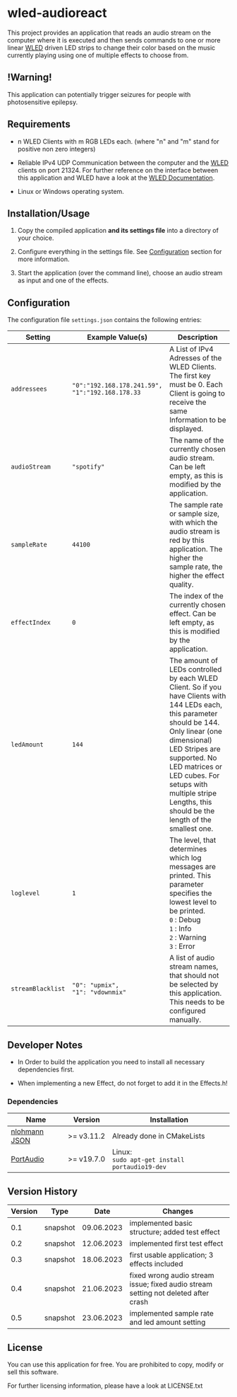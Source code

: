 # wled-audioreact

This project provides an application that reads an audio stream on the computer where it is executed and then sends commands to one or more linear [WLED](https://kno.wled.ge/) driven LED strips to change their color based on the music currently playing using one of multiple effects to choose from.

## !Warning!

This application can potentially trigger seizures for people with photosensitive epilepsy.

## Requirements

- n WLED Clients with m RGB LEDs each. (where "n" and "m" stand for positive non zero integers)

- Reliable IPv4 UDP Communication between the computer and the [WLED](https://kno.wled.ge/) clients on port 21324. For further reference on the interface between this application and WLED have a look at the [WLED Documentation](https://kno.wled.ge/interfaces/udp-realtime/).

- Linux or Windows operating system.

## Installation/Usage

1. Copy the compiled application **and its settings file** into a directory of your choice.

2. Configure everything in the settings file. See [Configuration](#Configuration) section for more information.

3. Start the application (over the command line), choose an audio stream as input and one of the effects.

## Configuration

The configuration file `settings.json` contains the following entries:

| Setting           | Example Value(s)                                      | Description                                                                                                                                                                                                                                                                                                |
| ----------------- | ----------------------------------------------------- | ---------------------------------------------------------------------------------------------------------------------------------------------------------------------------------------------------------------------------------------------------------------------------------------------------------- |
| `addressees`      | `"0":"192.168.178.241.59",`<br/>`"1":"192.168.178.33` | A List of IPv4 Adresses of the WLED Clients. The first key must be 0. Each Client is going to receive the same Information to be displayed.                                                                                                                                                                |
| `audioStream`     | `"spotify"`                                           | The name of the currently chosen audio stream. Can be left empty, as this is modified by the application.                                                                                                                                                                                                  |
| `sampleRate`      | `44100`                                               | The sample rate or sample size, with which the audio stream is red by this application. The higher the sample rate, the higher the effect quality.                                                                                                                                                         |
| `effectIndex`     | `0`                                                   | The index of the currently chosen effect. Can be left empty, as this is modified by the application.                                                                                                                                                                                                       |
| `ledAmount`       | `144`                                                 | The amount of LEDs controlled by each WLED Client. So if you have Clients with 144 LEDs each, this parameter should be 144. Only linear (one dimensional) LED Stripes are supported. No LED matrices or LED cubes. For setups with multiple stripe Lengths, this should be the length of the smallest one. |
| `loglevel`        | `1`                                                   | The level, that determines which log messages are printed. This parameter specifies the lowest level to be printed.<br/>`0` : Debug<br/>`1` : Info<br/>`2` : Warning<br/>`3` : Error                                                                                                                       |
| `streamBlacklist` | `"0": "upmix",`<br/>`"1": "vdownmix"`                 | A list of audio stream names, that should not be selected by this application. This needs to be configured manually.                                                                                                                                                                                       |

## Developer Notes

- In Order to build the application you need to install all necessary dependencies first.

- When implementing a new Effect, do not forget to add it in the Effects.h!

### Dependencies

| Name                                       | Version    | Installation                                          |
| ------------------------------------------ | ---------- | ----------------------------------------------------- |
| [nlohmann JSON](https://json.nlohmann.me/) | >= v3.11.2 | Already done in CMakeLists                            |
| [PortAudio](http://www.portaudio.com/)     | >= v19.7.0 | Linux:<br/>```sudo apt-get install portaudio19-dev``` |

## Version History

| Version | Type     | Date       | Changes                                                                            |
| ------- | -------- | ---------- | ---------------------------------------------------------------------------------- |
| 0.1     | snapshot | 09.06.2023 | implemented basic structure; added test effect                                     |
| 0.2     | snapshot | 12.06.2023 | implemented first test effect                                                      |
| 0.3     | snapshot | 18.06.2023 | first usable application; 3 effects included                                       |
| 0.4     | snapshot | 21.06.2023 | fixed wrong audio stream issue; fixed audio stream setting not deleted after crash |
| 0.5     | snapshot | 23.06.2023 | implemented sample rate and led amount setting                                     |

## License

You can use this application for free. You are prohibited to copy, modify or sell this software.

For further licensing information, please have a look at LICENSE.txt
